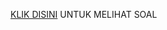 [KLIK DISINI](https://drive.google.com/drive/u/1/folders/1q_5exIAQuWwi5GGeE939CcTqz0ilUYsP) UNTUK MELIHAT SOAL
